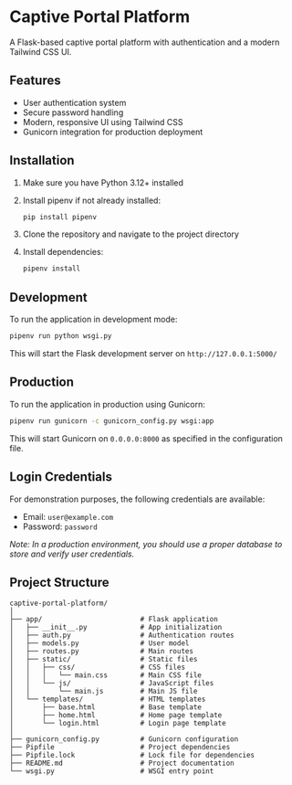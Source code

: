 # Captive Portal Platform

A Flask-based captive portal platform with authentication and a modern Tailwind CSS UI.

## Features

- User authentication system
- Secure password handling
- Modern, responsive UI using Tailwind CSS
- Gunicorn integration for production deployment

## Installation

1. Make sure you have Python 3.12+ installed
2. Install pipenv if not already installed:

   ```bash
   pip install pipenv
   ```

3. Clone the repository and navigate to the project directory
4. Install dependencies:

   ```bash
   pipenv install
   ```

## Development

To run the application in development mode:

```bash
pipenv run python wsgi.py
```

This will start the Flask development server on `http://127.0.0.1:5000/`

## Production

To run the application in production using Gunicorn:

```bash
pipenv run gunicorn -c gunicorn_config.py wsgi:app
```

This will start Gunicorn on `0.0.0.0:8000` as specified in the configuration file.

## Login Credentials

For demonstration purposes, the following credentials are available:

- Email: `user@example.com`
- Password: `password`

*Note: In a production environment, you should use a proper database to store and verify user credentials.*

## Project Structure

```text
captive-portal-platform/
│
├── app/                        # Flask application
│   ├── __init__.py             # App initialization
│   ├── auth.py                 # Authentication routes
│   ├── models.py               # User model
│   ├── routes.py               # Main routes
│   ├── static/                 # Static files
│   │   ├── css/                # CSS files
│   │   │   └── main.css        # Main CSS file
│   │   └── js/                 # JavaScript files
│   │       └── main.js         # Main JS file
│   └── templates/              # HTML templates
│       ├── base.html           # Base template
│       ├── home.html           # Home page template
│       └── login.html          # Login page template
│
├── gunicorn_config.py          # Gunicorn configuration
├── Pipfile                     # Project dependencies
├── Pipfile.lock                # Lock file for dependencies
├── README.md                   # Project documentation
└── wsgi.py                     # WSGI entry point
```
